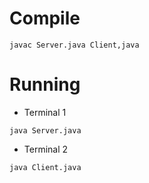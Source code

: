 # Compile
```
javac Server.java Client,java
```

# Running

- Terminal 1

```
java Server.java
```

- Terminal 2

```
java Client.java
```
